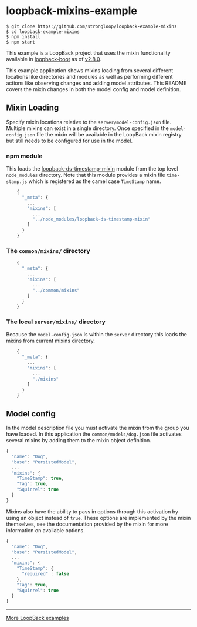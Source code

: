 # loopback-mixins-example

```
$ git clone https://github.com/strongloop/loopback-example-mixins
$ cd loopback-example-mixins
$ npm install
$ npm start
```

This example is a LoopBack project that uses the mixin functionality available in [loopback-boot](https://github.com/strongloop/loopback-boot/) as of [v2.8.0](https://github.com/strongloop/loopback-boot/tree/v2.8.0).

This example application shows mixins loading from several different locations like directories and modules as well as performing different actions like observing changes and adding model attributes.  This README covers the mixin changes in both the model config and model definition.

## Mixin Loading

Specify mixin locations relative to the `server/model-config.json` file.  Multiple mixins can exist in a single directory.  Once specified in the `model-config.json` file the mixin will be available in the LoopBack mixin registry but still needs to be configured for use in the model.

### npm module

This loads the [loopback-ds-timestamp-mixin](https://www.npmjs.com/package/loopback-ds-timestamp-mixin) module from the top level `node_modules` directory.  Note that this module provides a mixin file `time-stamp.js` which is registered as the camel case `TimeStamp` name.

```js
    {
      "_meta": {
        ...
        "mixins": [
          ...
          "../node_modules/loopback-ds-timestamp-mixin"
        ]
      }
    }
```

### The `common/mixins/` directory

```js
    {
      "_meta": {
        ...
        "mixins": [
          ...
          "../common/mixins"
        ]
      }
    }
```

### The local `server/mixins/` directory

Because the `model-config.json` is within the `server` directory this loads the mixins from current mixins directory.

```js
    {
      "_meta": {
        ...
        "mixins": [
          ...
          "./mixins"
        ]
      }
    }
```

## Model config

In the model description file you must activate the mixin from the group you have loaded. In this application the `common/models/dog.json` file activates several mixins by adding them to the mixin object definition.

```js
{
  "name": "Dog",
  "base": "PersistedModel",
  ...
  "mixins": {
    "TimeStamp": true,
    "Tag": true,
    "Squirrel": true
  }
}
```

Mixins also have the ability to pass in options through this activation by using an object instead of `true`.  These options are implemented by the mixin themselves, see the documentation provided by the mixin for more information on available options.

```js
{
  "name": "Dog",
  "base": "PersistedModel",
  ...
  "mixins": {
    "TimeStamp": {
      "required" : false
    },
    "Tag": true,
    "Squirrel": true
  }
}
```

---

[More LoopBack examples](https://loopback.io/doc/en/lb3/Tutorials-and-examples.html)

